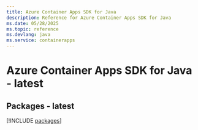 ```yaml
---
title: Azure Container Apps SDK for Java
description: Reference for Azure Container Apps SDK for Java
ms.date: 05/28/2025
ms.topic: reference
ms.devlang: java
ms.service: containerapps
---
```

# Azure Container Apps SDK for Java - latest
## Packages - latest
[!INCLUDE [packages](container-apps-index.md)]